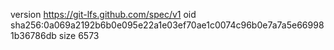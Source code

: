version https://git-lfs.github.com/spec/v1
oid sha256:0a069a2192b6b0e095e22a1e03ef70ae1c0074c96b0e7a7a5e669981b36786db
size 6573
